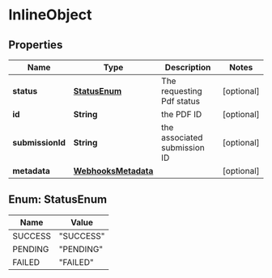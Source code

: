 

# InlineObject


## Properties

| Name | Type | Description | Notes |
|------------ | ------------- | ------------- | -------------|
|**status** | [**StatusEnum**](#StatusEnum) | The requesting Pdf status |  [optional] |
|**id** | **String** | the PDF ID |  [optional] |
|**submissionId** | **String** | the associated submission ID |  [optional] |
|**metadata** | [**WebhooksMetadata**](WebhooksMetadata.md) |  |  [optional] |



## Enum: StatusEnum

| Name | Value |
|---- | -----|
| SUCCESS | &quot;SUCCESS&quot; |
| PENDING | &quot;PENDING&quot; |
| FAILED | &quot;FAILED&quot; |



